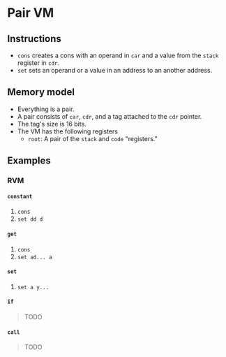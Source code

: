 # Pair VM

## Instructions

- `cons` creates a cons with an operand in `car` and a value from the `stack` register in `cdr`.
- `set` sets an operand or a value in an address to an another address.

## Memory model

- Everything is a pair.
- A pair consists of `car`, `cdr`, and a tag attached to the `cdr` pointer.
- The tag's size is 16 bits.
- The VM has the following registers
  - `root`: A pair of the `stack` and `code` "registers."

## Examples

### RVM

#### `constant`

1. `cons`
1. `set dd d`

#### `get`

1. `cons`
1. `set ad... a`

#### `set`

1. `set a y...`

#### `if`

> TODO

#### `call`

> TODO
